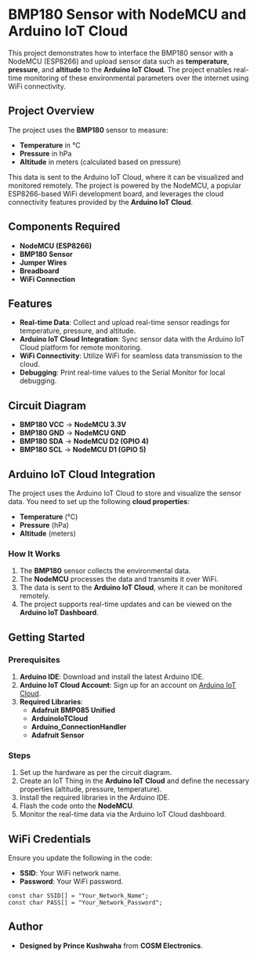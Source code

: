 # BMP180 Sensor with NodeMCU and Arduino IoT Cloud

This project demonstrates how to interface the BMP180 sensor with a NodeMCU (ESP8266) and upload sensor data such as **temperature**, **pressure**, and **altitude** to the **Arduino IoT Cloud**. The project enables real-time monitoring of these environmental parameters over the internet using WiFi connectivity.

## Project Overview

The project uses the **BMP180** sensor to measure:
- **Temperature** in °C
- **Pressure** in hPa
- **Altitude** in meters (calculated based on pressure)

This data is sent to the Arduino IoT Cloud, where it can be visualized and monitored remotely. The project is powered by the NodeMCU, a popular ESP8266-based WiFi development board, and leverages the cloud connectivity features provided by the **Arduino IoT Cloud**.

## Components Required

- **NodeMCU (ESP8266)**
- **BMP180 Sensor**
- **Jumper Wires**
- **Breadboard**
- **WiFi Connection**

## Features

- **Real-time Data**: Collect and upload real-time sensor readings for temperature, pressure, and altitude.
- **Arduino IoT Cloud Integration**: Sync sensor data with the Arduino IoT Cloud platform for remote monitoring.
- **WiFi Connectivity**: Utilize WiFi for seamless data transmission to the cloud.
- **Debugging**: Print real-time values to the Serial Monitor for local debugging.

## Circuit Diagram

- **BMP180 VCC** → **NodeMCU 3.3V**
- **BMP180 GND** → **NodeMCU GND**
- **BMP180 SDA** → **NodeMCU D2 (GPIO 4)**
- **BMP180 SCL** → **NodeMCU D1 (GPIO 5)**

## Arduino IoT Cloud Integration

The project uses the Arduino IoT Cloud to store and visualize the sensor data. You need to set up the following **cloud properties**:
- **Temperature** (°C)
- **Pressure** (hPa)
- **Altitude** (meters)

### How It Works

1. The **BMP180** sensor collects the environmental data.
2. The **NodeMCU** processes the data and transmits it over WiFi.
3. The data is sent to the **Arduino IoT Cloud**, where it can be monitored remotely.
4. The project supports real-time updates and can be viewed on the **Arduino IoT Dashboard**.

## Getting Started

### Prerequisites

1. **Arduino IDE**: Download and install the latest Arduino IDE.
2. **Arduino IoT Cloud Account**: Sign up for an account on [Arduino IoT Cloud](https://create.arduino.cc/iot).
3. **Required Libraries**:
   - **Adafruit BMP085 Unified**
   - **ArduinoIoTCloud**
   - **Arduino_ConnectionHandler**
   - **Adafruit Sensor**

### Steps

1. Set up the hardware as per the circuit diagram.
2. Create an IoT Thing in the **Arduino IoT Cloud** and define the necessary properties (altitude, pressure, temperature).
3. Install the required libraries in the Arduino IDE.
4. Flash the code onto the **NodeMCU**.
5. Monitor the real-time data via the Arduino IoT Cloud dashboard.

## WiFi Credentials

Ensure you update the following in the code:
- **SSID**: Your WiFi network name.
- **Password**: Your WiFi password.

```plaintext
const char SSID[] = "Your_Network_Name";   
const char PASS[] = "Your_Network_Password";
```

## Author

- **Designed by Prince Kushwaha** from **COSM Electronics**.
